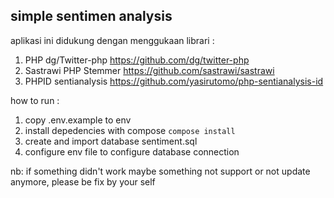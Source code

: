 ## simple sentimen analysis

aplikasi ini didukung dengan menggukaan librari : 
1. PHP dg/Twitter-php https://github.com/dg/twitter-php
2. Sastrawi PHP Stemmer https://github.com/sastrawi/sastrawi
3. PHPID sentianalysis https://github.com/yasirutomo/php-sentianalysis-id

how to run :
1. copy .env.example to env
2. install depedencies with compose `compose install`
3. create and import database sentiment.sql 
4. configure env file to configure database connection

nb: if something didn't work maybe something not support or not update anymore, please be fix by your self
